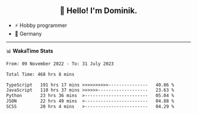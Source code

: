 <h2 align="center">👋 Hello! I'm Dominik.</h2>

- ⚡ Hobby programmer
- 📍 Germany

---
📊 **WakaTime Stats**
<!--START_SECTION:waka-->

```txt
From: 09 November 2022 - To: 31 July 2023

Total Time: 468 hrs 8 mins

TypeScript   191 hrs 17 mins >>>>>>>>>>---------------   40.86 %
JavaScript   110 hrs 37 mins >>>>>>-------------------   23.63 %
Python       23 hrs 36 mins  >------------------------   05.04 %
JSON         22 hrs 49 mins  >------------------------   04.88 %
SCSS         20 hrs 4 mins   >------------------------   04.29 %
```

<!--END_SECTION:waka-->
